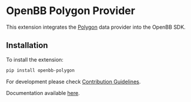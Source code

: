 # OpenBB Polygon Provider

This extension integrates the [Polygon](https://polygon.io/) data provider into the OpenBB SDK.

## Installation

To install the extension:

```bash
pip install openbb-polygon
```

For development please check [Contribution Guidelines](https://github.com/OpenBB-finance/OpenBBTerminal/blob/feature/openbb-sdk-v4/openbb_platform/CONTRIBUTING.md).

Documentation available [here](https://docs.openbb.co/sdk).
